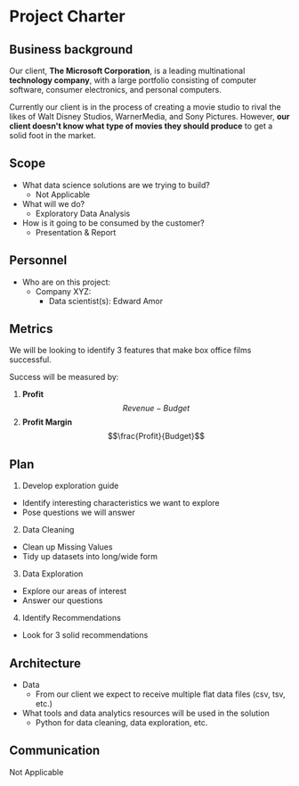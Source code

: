 # Project Charter

## Business background

Our client, **The Microsoft Corporation**, is a leading multinational **technology
company**, with a large portfolio consisting of computer software, consumer electronics,
and personal computers. 

Currently our client is in the process of creating a movie studio to rival the likes of
Walt Disney Studios, WarnerMedia, and Sony Pictures. However, **our client doesn't know
what type of movies they should produce** to get a solid foot in the market.

## Scope

* What data science solutions are we trying to build?
  * Not Applicable
* What will we do?
  * Exploratory Data Analysis
* How is it going to be consumed by the customer?
  * Presentation & Report

## Personnel

* Who are on this project:
	* Company XYZ:
		* Data scientist(s): Edward Amor
	
## Metrics

We will be looking to identify 3 features that make box office films successful.  

Success will be measured by:

1. **Profit**
   $$Revenue - Budget$$
2. **Profit Margin**
   $$\frac{Profit}{Budget}$$

## Plan

1. Develop exploration guide
  * Identify interesting characteristics we want to explore
  * Pose questions we will answer
2. Data Cleaning
  * Clean up Missing Values
  * Tidy up datasets into long/wide form
3. Data Exploration
  * Explore our areas of interest
  * Answer our questions
4. Identify Recommendations
  * Look for 3 solid recommendations

## Architecture

* Data
  * From our client we expect to receive multiple flat data files (csv, tsv, etc.)
* What tools and data analytics resources will be used in the solution
  * Python for data cleaning, data exploration, etc.

## Communication

Not Applicable
